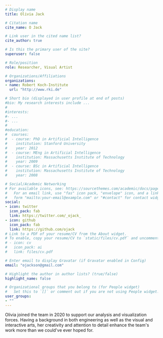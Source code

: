 ```yaml
---
# Display name
title: Olivia Jack

# Citation name
cite_name: O Jack

# Link user in the cited name list?
cite_author: true

# Is this the primary user of the site?
superuser: false

# Role/position
role: Researcher, Visual Artist

# Organizations/Affiliations
organizations:
- name: Robert Koch-Institute
  url: "http://www.rki.de"

# Short bio (displayed in user profile at end of posts)
#bio: My research interests include ...
#
#interests:
#- ...
#- ...
#
#education:
#  courses:
#  - course: PhD in Artificial Intelligence
#    institution: Stanford University
#    year: 2012
#  - course: MEng in Artificial Intelligence
#    institution: Massachusetts Institute of Technology
#    year: 2009
#  - course: BSc in Artificial Intelligence
#    institution: Massachusetts Institute of Technology
#    year: 2008

# Social/Academic Networking
# For available icons, see: https://sourcethemes.com/academic/docs/page-builder/#icons
#   For an email link, use "fas" icon pack, "envelope" icon, and a link in the
#   form "mailto:your-email@example.com" or "#contact" for contact widget.
social:
- icon: twitter
  icon_pack: fab
  link: https://twitter.com/_ojack_
- icon: github
  icon_pack: fab
  link: https://github.com/ojack
# Link to a PDF of your resume/CV from the About widget.
# To enable, copy your resume/CV to `static/files/cv.pdf` and uncomment the lines below.
# - icon: cv
#   icon_pack: ai
#   link: files/cv.pdf

# Enter email to display Gravatar (if Gravatar enabled in Config)
email: "ojackson@gmail.com"

# Highlight the author in author lists? (true/false)
highlight_name: false

# Organizational groups that you belong to (for People widget)
#   Set this to `[]` or comment out if you are not using People widget.
user_groups:
- ""
---
```


Olivia joined the team in 2020 to support our analysis and visualization forces. Having a background in both engineering as well as the visual and interactive arts, her creativity and attention to detail enhance the team's work more than we could've ever hoped for.
